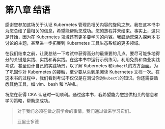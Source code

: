 # 第八章 结语

感谢您参加这场关于认证 Kubernetes 管理员相关内容的旋风之旅。我在这本书中为您总结了最相关的信息，希望能帮助您成功。您的旅程并未结束。事实上，这只是开始，因为在 Kubernetes 领域还有更多要学习的内容。我鼓励您深入探索本书讨论的主题，甚至进一步拓展到 Kubernetes 工具生态系统的更多领域。

在我们结束之前，让我总结一下考试中获得高分的最重要的几点。要尽可能多地得分的关键是实践、实践和再实践。在这本书中运行示例练习，利用免费和商业实践考试，甚至设计自己的实践场景，以了解 Kubernetes 和`kubectl`的方方面面。为了巩固你对 Kubernetes 的接触，至少要从头到尾阅读 Kubernetes 文档一次。在这本书的过程中，我们看到考试不仅仅是在测试你对`kubectl`的知识。你还需要熟悉其他工具，如 vim、bash 和 YAML。

祝您在获得 CKA 认证时一切顺利。通过这本书，我希望能为您提供相关的信息和学习策略，帮助您成功。

> 对于我们必须在做之前学会的事情，我们通过做来学习它们。
> 
> 亚里士多德
